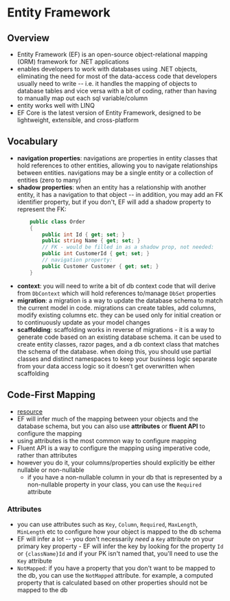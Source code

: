 # Entity Framework

## Overview
* Entity Framework (EF) is an open-source object-relational mapping (ORM) framework for .NET applications
* enables developers to work with databases using .NET objects, eliminating the need for most of the data-access code that developers usually need to write -- i.e. it handles the mapping of objects to database tables and vice versa with a bit of coding, rather than having to manually map out each sql variable/column
* entity works well with LINQ 
* EF Core is the latest version of Entity Framework, designed to be lightweight, extensible, and cross-platform


## Vocabulary
* **navigation properties**: navigations are properties in entity classes that hold references to other entities, allowing you to navigate relationships between entities. navigations may be a single entity or a collection of entities (zero to many)
* **shadow properties**: when an entity has a relationship with another entity, it has a navigation to that object -- in addition, you may add an FK identifier property, but if you don't, EF will add a shadow property to represent the FK:
	```csharp
		public class Order
		{
			public int Id { get; set; }
			public string Name { get; set; }
			// FK - would be filled in as a shadow prop, not needed:
			public int CustomerId { get; set; }
			// navigation property:
			public Customer Customer { get; set; }
		}
	```
* **context**: you will need to write a bit of db context code that will derive from `DbContext` which will hold references to/manage `DbSet` properties
* **migration**: a migration is a way to update the database schema to match the current model in code. migrations can create tables, add columns, modify existing columns etc. they can be used only for initial creation or to continuously update as your model changes 
* **scaffolding**: scaffolding works in reverse of migrations - it is a way to generate code based on an existing database schema. it can be used to create entity classes, razor pages, and a db context class that matches the schema of the database. when doing this, you should use partial classes and distinct namespaces to keep your business logic separate from your data access logic so it doesn't get overwritten when scaffolding


## Code-First Mapping
* [resource](https://learn.microsoft.com/en-us/ef/ef6/modeling/code-first/data-annotations)
* EF will infer much of the mapping between your objects and the database schema, but you can also use **attributes** or **fluent API** to configure the mapping
* using attributes is the most common way to configure mapping
* Fluent API is a way to configure the mapping using imperative code, rather than attributes
* however you do it, your columns/properties should explicitly be either nullable or non-nullable
	* if you have a non-nullable column in your db that is represented by a non-nullable property in your class, you can use the `Required` attribute

### Attributes
* you can use attributes such as `Key`, `Column`, `Required`, `MaxLength`, `MinLength` etc to configure how your object is mapped to the db schema
* EF will infer a lot -- you don't necessarily *need* a `Key` attribute on your primary key property - EF will infer the key by looking for the property `Id` or `{className}Id` and if your PK isn't named that, you'll need to use the `Key` attribute
* `NotMapped`: if you have a property that you don't want to be mapped to the db, you can use the `NotMapped` attribute. for example, a computed property that is calculated based on other properties should not be mapped to the db

